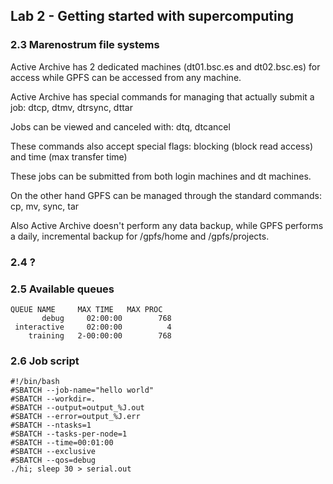 ## Lab 2 - Getting started with supercomputing

### 2.3 Marenostrum file systems
Active Archive has 2 dedicated machines (dt01.bsc.es and dt02.bsc.es) for access
while GPFS can be accessed from any machine.

Active Archive has special commands for managing that actually submit a job:
dtcp, dtmv, dtrsync, dttar

Jobs can be viewed and canceled with: dtq, dtcancel

These commands also accept special flags: blocking (block read access) and time
(max transfer time)

These jobs can be submitted from both login machines and dt machines.

On the other hand GPFS can be managed through the standard commands: cp, mv,
sync, tar

Also Active Archive doesn't perform any data backup, while GPFS performs a
daily, incremental backup for /gpfs/home and /gpfs/projects.

### 2.4 ?

### 2.5 Available queues

	QUEUE NAME     MAX TIME   MAX PROC
	       debug     02:00:00        768
	 interactive     02:00:00          4
	    training   2-00:00:00        768

### 2.6 Job script

	#!/bin/bash
	#SBATCH --job-name="hello world"
	#SBATCH --workdir=.
	#SBATCH --output=output_%J.out
	#SBATCH --error=output_%J.err
	#SBATCH --ntasks=1
	#SBATCH --tasks-per-node=1
	#SBATCH --time=00:01:00
	#SBATCH --exclusive
	#SBATCH --qos=debug
	./hi; sleep 30 > serial.out
